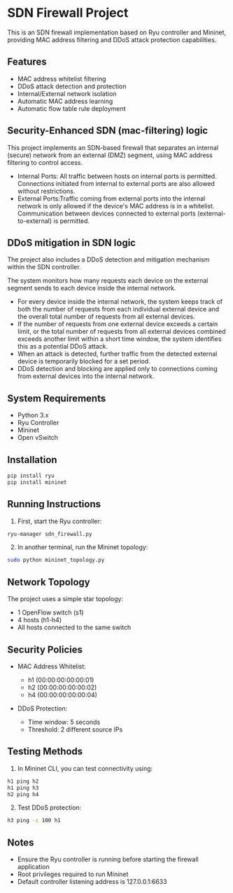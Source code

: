 # SDN Firewall Project

This is an SDN firewall implementation based on Ryu controller and Mininet, providing MAC address filtering and DDoS attack protection capabilities.

## Features

- MAC address whitelist filtering
- DDoS attack detection and protection
- Internal/External network isolation
- Automatic MAC address learning
- Automatic flow table rule deployment

## Security-Enhanced SDN (mac-filtering) logic
This project implements an SDN-based firewall that separates an internal (secure) network from an external (DMZ) segment, using MAC address filtering to control access.

- Internal Ports: All traffic between hosts on internal ports is permitted. Connections initiated from internal to external ports are also allowed without restrictions.
 -    External Ports:Traffic coming from external ports into the internal network is only allowed if the device's MAC address is in a whitelist.
    Communication between devices connected to external ports (external-to-external) is permitted.
   
## DDoS mitigation in SDN logic
The project also includes a DDoS detection and mitigation mechanism within the SDN controller.

The system monitors how many requests each device on the external segment sends to each device inside the internal network.
   -  For every device inside the internal network, the system keeps track of both the number of requests from each individual external device and the overall total number of requests from all external devices.
   -  If the number of requests from one external device exceeds a certain limit, or the total number of requests from all external devices combined exceeds another limit within a short time window, the system identifies this as a potential DDoS attack.
   -  When an attack is detected, further traffic from the detected external device is temporarily blocked for a set period.
   -  DDoS detection and blocking are applied only to connections coming from external devices into the internal network. 

## System Requirements

- Python 3.x
- Ryu Controller
- Mininet
- Open vSwitch

## Installation

```bash
pip install ryu
pip install mininet
```

## Running Instructions

1. First, start the Ryu controller:
```bash
ryu-manager sdn_firewall.py
```

2. In another terminal, run the Mininet topology:
```bash
sudo python mininet_topology.py
```

## Network Topology

The project uses a simple star topology:
- 1 OpenFlow switch (s1)
- 4 hosts (h1-h4)
- All hosts connected to the same switch

## Security Policies

- MAC Address Whitelist:
  - h1 (00:00:00:00:00:01)
  - h2 (00:00:00:00:00:02)
  - h4 (00:00:00:00:00:04)

- DDoS Protection:
  - Time window: 5 seconds
  - Threshold: 2 different source IPs

## Testing Methods

1. In Mininet CLI, you can test connectivity using:
```bash
h1 ping h2
h1 ping h3
h2 ping h4
```

2. Test DDoS protection:
```bash
h3 ping -c 100 h1
```

## Notes

- Ensure the Ryu controller is running before starting the firewall application
- Root privileges required to run Mininet
- Default controller listening address is 127.0.0.1:6633 
